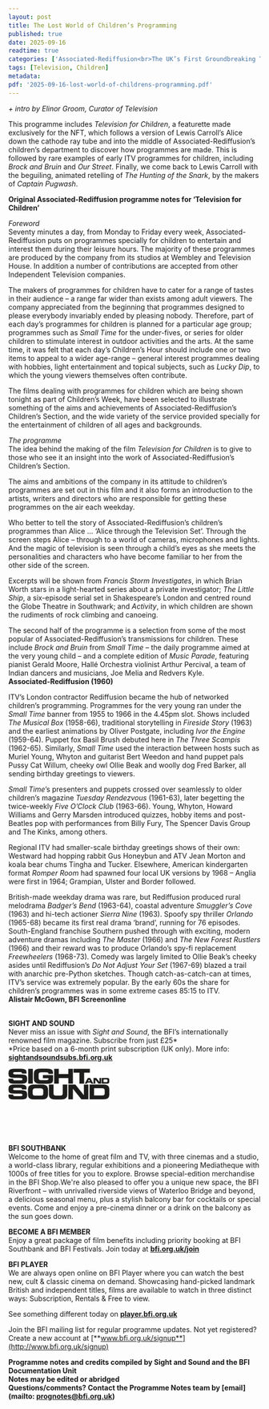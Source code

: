 ```yaml
---
layout: post
title: The Lost World of Children’s Programming
published: true
date: 2025-09-16
readtime: true
categories: ['Associated-Rediffusion<br>The UK’s First Groundbreaking TV Franchise']
tags: [Television, Children]
metadata: 
pdf: '2025-09-16-lost-world-of-childrens-programming.pdf'
---
```


_+ intro by Elinor Groom, Curator of Television_

This programme includes _Television for Children_, a featurette made exclusively for the NFT, which follows a version of Lewis Carroll’s Alice down the cathode ray tube and into the middle of Associated-Rediffusion’s children’s department to discover how programmes are made. This is followed by rare examples of early ITV programmes for children, including _Brock and Bruin_ and _Our Street_. Finally, we come back to Lewis Carroll with the beguiling, animated retelling of _The Hunting of the Snark_, by the makers of _Captain Pugwash_.

**Original Associated-Rediffusion programme notes for  ‘Television for Children’**

_Foreword_  
Seventy minutes a day, from Monday to Friday every week, Associated-Rediffusion puts on programmes specially for children to entertain and interest them during their leisure hours. The majority of these programmes are produced by the company from its studios at Wembley and Television House. In addition a number of contributions are accepted from other Independent Television companies.

The makers of programmes for children have to cater for a range of tastes in their audience – a range far wider than exists among adult viewers. The company appreciated from the beginning that programmes designed to please everybody invariably ended by pleasing nobody. Therefore, part of each day’s programmes for children is planned for a particular age group; programmes such as _Small Time_ for the under-fives, or series for older children to stimulate interest in outdoor activities and the arts. At the same time, it was felt that each day’s Children’s Hour should include one or two items to appeal to a wider age-range – general interest programmes dealing with hobbies, light entertainment and topical subjects, such as _Lucky Dip_, to which the young viewers themselves often contribute.

The films dealing with programmes for children which are being shown tonight as part of Children’s Week, have been selected to illustrate something of the aims and achievements of Associated-Rediffusion’s Children’s Section, and the wide variety of the service provided specially for the entertainment of children of all ages and backgrounds.

_The programme_  
The idea behind the making of the film _Television for Children_ is to give to those who see it an insight into the work of Associated-Rediffusion’s Children’s Section.

The aims and ambitions of the company in its attitude to children’s programmes are set out in this film and it also forms an introduction to the artists, writers and directors who are responsible for getting these programmes on the air each weekday.

Who better to tell the story of Associated-Rediffusion’s children’s programmes than Alice ... ‘Alice through the Television Set’. Through the screen steps Alice – through to a world of cameras, microphones and lights. And the magic of television is seen through a child’s eyes as she meets the personalities and characters who have become familiar to her from the other side of the screen.

Excerpts will be shown from _Francis Storm Investigates_, in which Brian Worth stars in a light-hearted series about a private investigator; _The Little Ship_, a six-episode serial set in Shakespeare’s London and centred round the Globe Theatre in Southwark; and _Activity_, in which children are shown the rudiments of rock climbing and canoeing.

The second half of the programme is a selection from some of the most popular of Associated-Rediffusion’s transmissions for children. These include _Brock and Bruin_ from _Small Time_ – the daily programme aimed at the very young child – and a complete edition of _Music Parade_, featuring pianist Gerald Moore, Hallé Orchestra violinist Arthur Percival, a team of Indian dancers and musicians, Joe Melia and Redvers Kyle.  
**Associated-Rediffusion (1960)**

ITV’s London contractor Rediffusion became the hub of networked children’s programming. Programmes for the very young ran under the _Small Time_ banner from 1955 to 1966 in the 4.45pm slot. Shows included _The Musical Box_ (1958-66), traditional storytelling in _Fireside Story_ (1963) and the earliest animations by Oliver Postgate, including _Ivor the Engine_ (1959-64). Puppet fox Basil Brush debuted here in _The Three Scampis_ (1962-65). Similarly, _Small Time_ used the interaction between hosts such as Muriel Young, Whyton and guitarist Bert Weedon and hand puppet pals Pussy Cat Willum, cheeky owl Ollie Beak and woolly dog Fred Barker, all sending birthday greetings to viewers.

_Small Time_’s presenters and puppets crossed over seamlessly to older children’s magazine _Tuesday Rendezvous_ (1961-63), later begetting the twice-weekly _Five O’Clock Club_ (1963-66). Young, Whyton, Howard Williams and Gerry Marsden introduced quizzes, hobby items and post-Beatles pop with performances from Billy Fury, The Spencer Davis Group and The Kinks, among others.

Regional ITV had smaller-scale birthday greetings shows of their own: Westward had hopping rabbit Gus Honeybun and ATV Jean Morton and koala bear chums Tingha and Tucker. Elsewhere, American kindergarten format _Romper Room_ had spawned four local UK versions by 1968 – Anglia were first in 1964; Grampian, Ulster and Border followed.

British-made weekday drama was rare, but Rediffusion produced rural melodrama _Badger’s Bend_ (1963-64), coastal adventure _Smuggler’s Cove_ (1963) and hi-tech actioner _Sierra Nine_ (1963). Spoofy spy thriller _Orlando_ (1965-68) became its first real drama ‘brand’, running for 76 episodes. South-England franchise Southern pushed through with exciting, modern adventure dramas including _The Master_ (1966) and _The New Forest Rustlers_ (1966) and their reward was to produce Orlando’s spy-fi replacement _Freewheelers_ (1968-73). Comedy was largely limited to Ollie Beak’s cheeky asides until Rediffusion’s _Do Not Adjust Your Set_ (1967-69) blazed a trail with anarchic pre-Python sketches. Though catch-as-catch-can at times, ITV’s service was extremely popular. By the early 60s the share for children’s programmes was in some extreme cases 85:15 to ITV.  
**Alistair McGown, BFI Screenonline**
<br><br>

**SIGHT AND SOUND**<br>
Never miss an issue with _Sight and Sound_, the BFI’s internationally renowned film magazine. Subscribe from just £25*<br>
*Price based on a 6-month print subscription (UK only). More info: [**sightandsoundsubs.bfi.org.uk**](https://sightandsoundsubs.bfi.org.uk/subscribe)

<img style="float: left;" src="/img/sight-and-sound.jpg" width="40%" height="40%"><br><br><br><br><br><br><br><br>

**BFI SOUTHBANK**  
Welcome to the home of great film and TV, with three cinemas and a studio, a world-class library, regular exhibitions and a pioneering Mediatheque with 1000s of free titles for you to explore. Browse special-edition merchandise in the BFI Shop.We&#39;re also pleased to offer you a unique new space, the BFI Riverfront – with unrivalled riverside views of Waterloo Bridge and beyond, a delicious seasonal menu, plus a stylish balcony bar for cocktails or special events. Come and enjoy a pre-cinema dinner or a drink on the balcony as the sun goes down.  

**BECOME A BFI MEMBER**  
Enjoy a great package of film benefits including priority booking at BFI Southbank and BFI Festivals. Join today at [**bfi.org.uk/join**](http://www.bfi.org.uk/join)  

**BFI PLAYER**  
 We are always open online on BFI Player where you can watch the best new, cult &amp; classic cinema on demand. Showcasing hand-picked landmark British and independent titles, films are available to watch in three distinct ways: Subscription, Rentals &amp; Free to view.  

See something different today on [**player.bfi.org.uk**](https://player.bfi.org.uk)  

Join the BFI mailing list for regular programme updates. Not yet registered? Create a new account at [**www.bfi.org.uk/signup**](http://www.bfi.org.uk/signup)

**Programme notes and credits compiled by Sight and Sound and the BFI Documentation Unit  
Notes may be edited or abridged  
Questions/comments? Contact the Programme Notes team by [email](mailto: prognotes@bfi.org.uk)**

<!--stackedit_data:
eyJoaXN0b3J5IjpbLTEzNDExODIzODBdfQ==
-->
